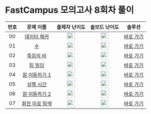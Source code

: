 # FastCampus 모의고사 8회차 풀이

| 번호 | 문제 이름 | 출제자 난이도 | 솔브드 난이도 | 솔루션 |
| :--: | :--: | :--: | :--: | :--: |
| 00 | [데이터 체커](https://www.acmicpc.net/problem/22942) | <img height="25px" width="25px" src="https://static.solved.ac/tier_small/9.svg"/> | <img height="25px" width="25px" src="https://static.solved.ac/tier_small/11.svg"/> | [바로 가기](./00) |
| 01 | [수](https://www.acmicpc.net/problem/22943) | <img height="25px" width="25px" src="https://static.solved.ac/tier_small/9.svg"/> | <img height="25px" width="25px" src="https://static.solved.ac/tier_small/10.svg"/> | [바로 가기](./01) |
| 02 | [죽음의 비](https://www.acmicpc.net/problem/22944) | <img height="25px" width="25px" src="https://static.solved.ac/tier_small/11.svg"/> | <img height="25px" width="25px" src="https://static.solved.ac/tier_small/12.svg"/> | [바로 가기](./02) |
| 03 | [팀 빌딩](https://www.acmicpc.net/problem/22945) | <img height="25px" width="25px" src="https://static.solved.ac/tier_small/12.svg"/> | <img height="25px" width="25px" src="https://static.solved.ac/tier_small/11.svg"/> | [바로 가기](./03) |
| 04 | [원 이동하기 1](https://www.acmicpc.net/problem/22946) | <img height="25px" width="25px" src="https://static.solved.ac/tier_small/13.svg"/> | <img height="25px" width="25px" src="https://static.solved.ac/tier_small/14.svg"/> | [바로 가기](./04) |
| 05 | [실행 시간](https://www.acmicpc.net/problem/22947) | <img height="25px" width="25px" src="https://static.solved.ac/tier_small/13.svg"/> | <img height="25px" width="25px" src="https://static.solved.ac/tier_small/14.svg"/> | [바로 가기](./05) |
| 06 | [원 이동하기 2](https://www.acmicpc.net/problem/22948) | <img height="25px" width="25px" src="https://static.solved.ac/tier_small/14.svg"/> | <img height="25px" width="25px" src="https://static.solved.ac/tier_small/14.svg"/> | [바로 가기](./06) |
| 07 | [회전 미로 탐색](https://www.acmicpc.net/problem/22949) | <img height="25px" width="25px" src="https://static.solved.ac/tier_small/14.svg"/> | <img height="25px" width="25px" src="https://static.solved.ac/tier_small/15.svg"/> | [바로 가기](./07) |
